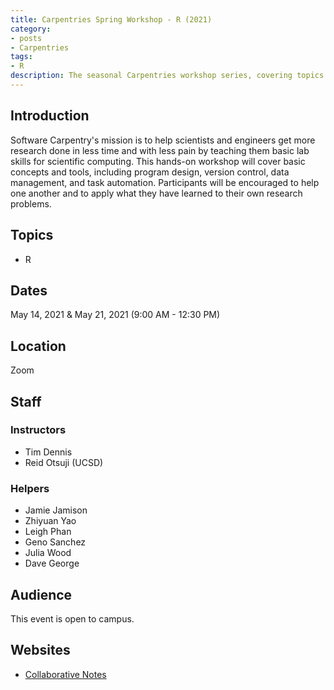```yaml
---
title: Carpentries Spring Workshop - R (2021)
category:
- posts
- Carpentries
tags:
- R
description: The seasonal Carpentries workshop series, covering topics of R.
---
```


## Introduction
Software Carpentry's mission is to help scientists and engineers get more research done in less time and with less pain by teaching them basic lab skills for scientific computing. This hands-on workshop will cover basic concepts and tools, including program design, version control, data management, and task automation. Participants will be encouraged to help one another and to apply what they have learned to their own research problems.

## Topics
* R

## Dates
May 14, 2021 & May 21, 2021 (9:00 AM - 12:30 PM)

## Location
Zoom

## Staff

### Instructors
* Tim Dennis
* Reid Otsuji (UCSD)

### Helpers
* Jamie Jamison
* Zhiyuan Yao
* Leigh Phan
* Geno Sanchez
* Julia Wood
* Dave George

## Audience
This event is open to campus.

## Websites
* [Collaborative Notes](https://pad.carpentries.org/2021-r-librarians)

